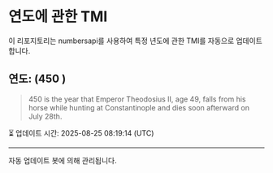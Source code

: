 
# 연도에 관한 TMI

이 리포지토리는 numbersapi를 사용하여 특정 년도에 관한 TMI를 자동으로 업데이트합니다.

## 연도: (450 )
> 450 is the year that Emperor Theodosius II, age 49, falls from his horse while hunting at Constantinople and dies soon afterward on July 28th.

⏳ 업데이트 시간: 2025-08-25 08:19:14 (UTC)

---
자동 업데이트 봇에 의해 관리됩니다.
